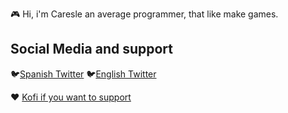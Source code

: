 🎮 Hi, i'm Caresle an average programmer, that like make games.

## Social Media and support
🐦[Spanish Twitter](https://twitter.com/caresle1)
🐦[English Twitter](https://twitter.com/caresle1en)

♥ [Kofi if you want to support](https://ko-fi.com/caresle)
